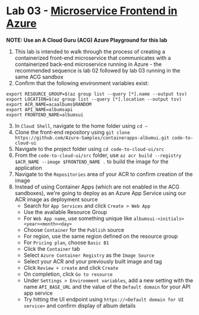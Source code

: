 # Lab 03 - [Microservice Frontend in Azure](https://learn.microsoft.com/en-us/azure/container-apps/communicate-between-microservices?tabs=bash&pivots=acr-remote)

**NOTE: Use an A Cloud Guru (ACG) Azure Playground for this lab**

1. This lab is intended to walk through the process of creating a containerized front-end microservice that communicates with a containerized back-end microservice running in Azure - the recommended sequence is lab 02 followed by lab 03 running in the same ACG sandbox
1. Confirm that the following environment variables exist:

```
export RESOURCE_GROUP=$(az group list --query [*].name --output tsv)
export LOCATION=$(az group list --query [*].location --output tsv)
export ACR_NAME=acaalbums$RANDOM
export API_NAME=albumsapi
export FRONTEND_NAME=albumsui
```

3. In `Cloud Shell`, navigate to the home folder using `cd ~`
1. Clone the front-end repository using `git clone https://github.com/Azure-Samples/containerapps-albumui.git code-to-cloud-ui`
1. Navigate to the project folder using `cd code-to-cloud-ui/src`
1. From the `code-to-cloud-ui/src` folder, use `az acr build --registry $ACR_NAME --image $FRONTEND_NAME .` to build the image for the application
1. Navigate to the `Repositories` area of your ACR to confirm creation of the image
1. Instead of using Container Apps (which are not enabled in the ACG sandboxes), we're going to deploy as an Azure App Service using our ACR image as deployment source
    - Search for `App Services` and click `Create > Web App`
    - Use the available Resource Group
    - For `Web App name`, use something unique like `albumsui-<initials><year><month><day>`
    - Choose `Container` for the `Publish` source
    - For region, use the same region defined on the resource group
    - For `Pricing plan`, choose `Basic B1`
    - Click the `Container` tab
    - Select `Azure Container Registry` as the `Image Source`
    - Select your ACR and your previously built image and tag
    - Click `Review + create` and click `Create`
    - On completion, click `Go to resource`
    - Under `Settings > Environment variables`, add a new setting with the name `API_BASE_URL` and the value of the `Default domain` for your API app service
    - Try hitting the UI endpoint using `https://<Default domain for UI service>` and confirm display of album details
